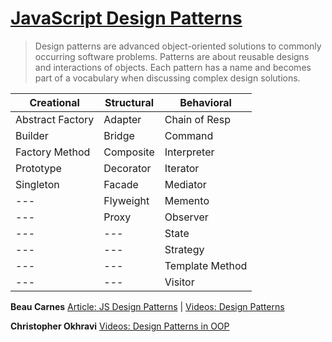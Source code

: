 
# [JavaScript Design Patterns](https://www.dofactory.com/javascript/design-patterns)

> Design patterns are advanced object-oriented solutions to commonly occurring software problems.
> Patterns are about reusable designs and interactions of objects.
> Each pattern has a name and becomes part of a vocabulary when discussing complex design solutions.

Creational | Structural | Behavioral
---------- | ---------- | ----------
Abstract Factory | Adapter | Chain of Resp
Builder | Bridge | Command
Factory Method | Composite | Interpreter
Prototype | Decorator | Iterator
Singleton | Facade | Mediator
 --- | Flyweight | Memento
 --- | Proxy | Observer
 --- | --- | State
 --- | --- | Strategy
 --- | --- | Template Method
 --- | --- | Visitor

**Beau Carnes** [Article: JS Design Patterns](https://www.dofactory.com/javascript/design-patterns) | 
[Videos: Design Patterns](https://www.youtube.com/playlist?list=PLWKjhJtqVAbnZtkAI3BqcYxKnfWn_C704)

**Christopher Okhravi** [Videos: Design Patterns in OOP](https://www.youtube.com/playlist?list=PLrhzvIcii6GNjpARdnO4ueTUAVR9eMBpc)
